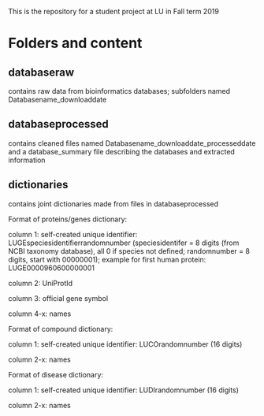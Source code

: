 This is the repository for a student project at LU in Fall term 2019

Folders and content
=======

## databaseraw

contains raw data from bioinformatics databases; subfolders named Databasename_downloaddate

## databaseprocessed

contains cleaned files named Databasename_downloaddate_processeddate and a database_summary file describing the databases and extracted information

## dictionaries

contains joint dictionaries made from files in databaseprocessed

Format of proteins/genes dictionary:

column 1: self-created unique identifier: LUGEspeciesidentifierrandomnumber (speciesidentifer = 8 digits (from NCBI taxonomy database), all 0 if species not defined; randomnumber = 8 digits, start with 00000001); example for first human protein: LUGE0000960600000001

column 2: UniProtId

column 3: official gene symbol

column 4-x: names


Format of compound dictionary:

column 1: self-created unique identifier: LUCOrandomnumber (16 digits)

column 2-x: names


Format of disease dictionary:

column 1: self-created unique identifier: LUDIrandomnumber (16 digits)

column 2-x: names


